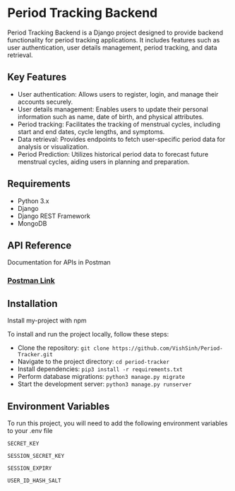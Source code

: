 # Period Tracking Backend

Period Tracking Backend is a Django project designed to provide backend functionality for period tracking applications. It includes features such as user authentication, user details management, period tracking, and data retrieval.

## Key Features

- User authentication: Allows users to register, login, and manage their accounts securely.
- User details management: Enables users to update their personal information such as name, date of birth, and physical attributes.
- Period tracking: Facilitates the tracking of menstrual cycles, including start and end dates, cycle lengths, and symptoms.
- Data retrieval: Provides endpoints to fetch user-specific period data for analysis or visualization.
- Period Prediction: Utilizes historical period data to forecast future menstrual cycles, aiding users in planning and preparation.

## Requirements

- Python 3.x
- Django
- Django REST Framework
- MongoDB


## API Reference

Documentation for APIs in Postman

### [Postman Link](https://www.postman.com/joint-operations-engineer-19861059/workspace/period-tracker/collection/29105784-5e45c883-b972-4da9-9c02-42dbe2fe774f?action=share&creator=29105784)

## Installation

Install my-project with npm

To install and run the project locally, follow these steps:

- Clone the repository: `git clone https://github.com/VishSinh/Period-Tracker.git`
- Navigate to the project directory: `cd period-tracker`
- Install dependencies: `pip3 install -r requirements.txt`
- Perform database migrations: `python3 manage.py migrate`
- Start the development server: `python3 manage.py runserver`
## Environment Variables

To run this project, you will need to add the following environment variables to your .env file

`SECRET_KEY`

`SESSION_SECRET_KEY`

`SESSION_EXPIRY`

`USER_ID_HASH_SALT`

